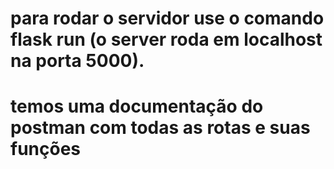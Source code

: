 # para rodar o servidor use o comando flask run (o server roda em localhost na porta 5000).


# temos uma documentação do postman com todas as rotas e suas funções